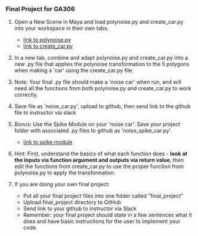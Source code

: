 ### Final Project for GA306

1. Open a New Scene in Maya and load polynoise.py and create_car.py into your workspace in their own tabs.
    - [link to polynoise.py](/demos/ch0)
    - [link to create_car.py](/practice/create_car.py)

1. In a new tab, combine and adapt polynoise.py and create_car.py into a new .py file that applies the polynoise transformation to the 5 polygons when making a 'car' using the create_car.py file.

1. Note: Your final .py file should make a 'noise car' when run, and will need all the functions from both polynoise.py and create_car.py to work correctly.

1. Save file as 'noise_car.py', upload to github, then send link to the github file to instructor via slack

1. Bonus: Use the Spike Module on your 'noise car'. Save your project folder with
associated .py files to github as 'noise_spike_car.py'.
    - [link to spike module](/demos/ch4)

1. Hint: First, understand the basics of what each function does - **look at the inputs via function argument and outputs via return value**, then edit the functions from create_car.py to use the proper function from polynoise.py to apply the transformation.

1. If you are doing your own final project:
    - Put all your final project files into one folder called "final_project"
    - Upload final_project directory to GitHub
    - Send link to your github to instructor via Slack
    - Remember: your final project should state in a few sentences what it does
      and have basic instructions for the user to implement your code. 
